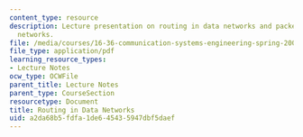 ```yaml
---
content_type: resource
description: Lecture presentation on routing in data networks and packet switched
  networks.
file: /media/courses/16-36-communication-systems-engineering-spring-2009/a2da68b5fdfa1de645435947dbf5daef_MIT16_36s09_lec23_24.pdf
file_type: application/pdf
learning_resource_types:
- Lecture Notes
ocw_type: OCWFile
parent_title: Lecture Notes
parent_type: CourseSection
resourcetype: Document
title: Routing in Data Networks
uid: a2da68b5-fdfa-1de6-4543-5947dbf5daef
---
```

